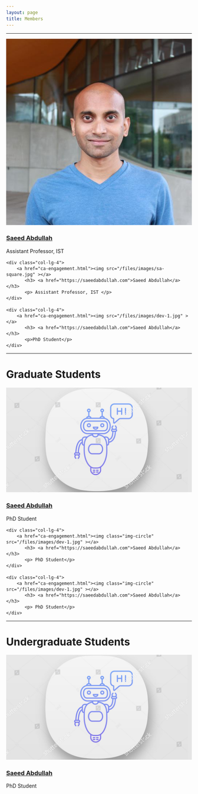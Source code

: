 ```yaml
---
layout: page
title: Members
---
```


<div class="row">
    <div class="col-md-12 text-center">
        <hr>
    </div>
</div>

<div class="row">
    <div class="col-lg-4">
        <a href="ca-engagement.html"><img class="img-circle" src="/files/images/sa-square.jpg" ></a>
           <h3> <a href="https://saeedabdullah.com">Saeed Abdullah</a></h3>
           <p> Assistant Professor, IST </p>
    </div>

    <div class="col-lg-4">
        <a href="ca-engagement.html"><img src="/files/images/sa-square.jpg" ></a>
           <h3> <a href="https://saeedabdullah.com">Saeed Abdullah</a></h3>
           <p> Assistant Professor, IST </p>
    </div>

    <div class="col-lg-4">
        <a href="ca-engagement.html"><img src="/files/images/dev-1.jpg" ></a>
           <h3> <a href="https://saeedabdullah.com">Saeed Abdullah</a></h3>
           <p>PhD Student</p>
    </div>

</div>

<div class="row">
    <div class="col-md-12 text-center">
        <hr>
        <h1> Graduate Students </h1>
    </div>
</div>

<div class="row">
    <div class="col-lg-4">
        <a href="ca-engagement.html"><img class="img-circle" src="/files/images/dev-1.jpg" ></a>
           <h3> <a href="https://saeedabdullah.com">Saeed Abdullah</a></h3>
           <p>PhD Student</p>
    </div>

    <div class="col-lg-4">
        <a href="ca-engagement.html"><img class="img-circle" src="/files/images/dev-1.jpg" ></a>
           <h3> <a href="https://saeedabdullah.com">Saeed Abdullah</a></h3>
           <p> PhD Student</p>
    </div>

    <div class="col-lg-4">
        <a href="ca-engagement.html"><img class="img-circle" src="/files/images/dev-1.jpg" ></a>
           <h3> <a href="https://saeedabdullah.com">Saeed Abdullah</a></h3>
           <p> PhD Student</p>
    </div>




</div>

<div class="row">
    <div class="col-md-12 text-center">
        <hr>
        <h1> Undergraduate Students</h1>
    </div>
</div>


<div class="row">
    <div class="col-lg-4">
        <a href="ca-engagement.html"><img class="img-circle" src="/files/images/dev-1.jpg" ></a>
           <h3> <a href="https://saeedabdullah.com">Saeed Abdullah</a></h3>
           <p>PhD Student</p>
    </div>
</div>
